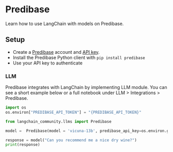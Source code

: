 # Predibase

Learn how to use LangChain with models on Predibase.

## Setup

- Create a [Predibase](https://predibase.com/) account and [API key](https://docs.predibase.com/sdk-guide/intro).
- Install the Predibase Python client with `pip install predibase`
- Use your API key to authenticate

### LLM

Predibase integrates with LangChain by implementing LLM module. You can see a short example below or a full notebook under LLM > Integrations > Predibase.

```python
import os
os.environ["PREDIBASE_API_TOKEN"] = "{PREDIBASE_API_TOKEN}"

from langchain_community.llms import Predibase

model =  Predibase(model = 'vicuna-13b', predibase_api_key=os.environ.get('PREDIBASE_API_TOKEN'))

response = model("Can you recommend me a nice dry wine?")
print(response)
```
